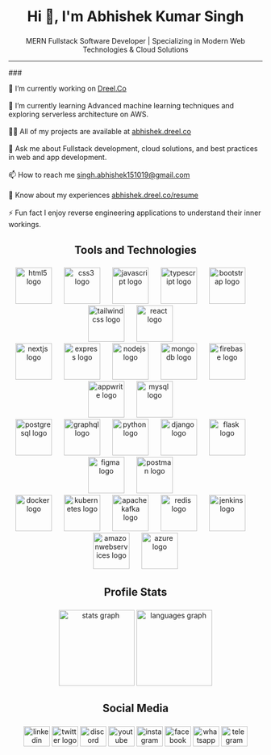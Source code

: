 <h1 align="center">Hi 👋, I'm Abhishek Kumar Singh</h1>

###

<p align="center">MERN Fullstack Software Developer | Specializing in Modern Web Technologies & Cloud Solutions</p>
<hr>
###

<p align="left">
  🔭 I’m currently working on <a href="https://dreel.co" target="_blank">Dreel.Co</a><br><br>
  🌱 I’m currently learning Advanced machine learning techniques and exploring serverless architecture on AWS.<br><br>
  👨‍💻 All of my projects are available at <a href="https://github.com/ABHISHEK-SIN-GH" target="_blank">abhishek.dreel.co</a><br><br>
  💬 Ask me about Fullstack development, cloud solutions, and best practices in web and app development.<br><br>
  📫 How to reach me <a href="mailto:singh.abhishek151019@gmail.com" target="_blank">singh.abhishek151019@gmail.com</a><br><br>
  📄 Know about my experiences <a href="https://github.com/ABHISHEK-SIN-GH" target="_blank">abhishek.dreel.co/resume</a><br><br>
  ⚡ Fun fact I enjoy reverse engineering applications to understand their inner workings.</p>

###

<h2 align="center">Tools and Technologies</h2>

###

<div align="center">
  <img src="https://cdn.jsdelivr.net/gh/devicons/devicon/icons/html5/html5-original.svg" height="72" alt="html5 logo"  />
  <img width="16" />
  <img src="https://cdn.jsdelivr.net/gh/devicons/devicon/icons/css3/css3-original.svg" height="72" alt="css3 logo"  />
  <img width="16" />
  <img src="https://cdn.jsdelivr.net/gh/devicons/devicon/icons/javascript/javascript-original.svg" height="72" alt="javascript logo"  />
  <img width="16" />
  <img src="https://cdn.jsdelivr.net/gh/devicons/devicon/icons/typescript/typescript-original.svg" height="72" alt="typescript logo"  />
  <img width="16" />
  <img src="https://cdn.jsdelivr.net/gh/devicons/devicon/icons/bootstrap/bootstrap-original.svg" height="72" alt="bootstrap logo"  />
  <img width="16" />
  <img src="https://skillicons.dev/icons?i=tailwind" height="72" alt="tailwindcss logo"  />
  <img width="16" />
  <img src="https://cdn.simpleicons.org/react/61DAFB" height="72" alt="react logo"  />
  <img width="16" />
  
  <br>
  
  <img src="https://skillicons.dev/icons?i=nextjs" height="72" alt="nextjs logo"  />
  <img width="16" />
  <img src="https://skillicons.dev/icons?i=express" height="72" alt="express logo"  />
  <img width="16" />
  <img src="https://cdn.simpleicons.org/nodedotjs/339933" height="72" alt="nodejs logo"  />
  <img width="16" />
  <img src="https://cdn.simpleicons.org/mongodb/47A216" height="72" alt="mongodb logo"  />
  <img width="16" />
  <img src="https://cdn.simpleicons.org/firebase/FFCA28" height="72" alt="firebase logo"  />
  <img width="16" />
  <img src="https://cdn.simpleicons.org/appwrite/F02E65" height="72" alt="appwrite logo"  />
  <img width="16" />
  <img src="https://cdn.jsdelivr.net/gh/devicons/devicon/icons/mysql/mysql-original.svg" height="72" alt="mysql logo"  />
  <img width="16" />

  <br>

  <img src="https://cdn.jsdelivr.net/gh/devicons/devicon/icons/postgresql/postgresql-original.svg" height="72" alt="postgresql logo"  />
  <img width="16" />
  <img src="https://cdn.simpleicons.org/graphql/E10098" height="72" alt="graphql logo"  />
  <img width="16" />
  <img src="https://skillicons.dev/icons?i=py" height="72" alt="python logo"  />
  <img width="16" />
  <img src="https://skillicons.dev/icons?i=django" height="72" alt="django logo"  />
  <img width="16" />
  <img src="https://skillicons.dev/icons?i=flask" height="72" alt="flask logo"  />
  <img width="16" />
  <img src="https://skillicons.dev/icons?i=figma" height="72" alt="figma logo"  />
  <img width="16" />
  <img src="https://skillicons.dev/icons?i=postman" height="72" alt="postman logo"  />
  <img width="16" />
 
  <br>

  <img src="https://skillicons.dev/icons?i=docker" height="72" alt="docker logo"  />
  <img width="16" />
  <img src="https://skillicons.dev/icons?i=kubernetes" height="72" alt="kubernetes logo"  />
  <img width="16" />
  <img src="https://skillicons.dev/icons?i=kafka" height="72" alt="apachekafka logo"  />
  <img width="16" />
  <img src="https://skillicons.dev/icons?i=redis" height="72" alt="redis logo"  />
  <img width="16" />
  <img src="https://skillicons.dev/icons?i=jenkins" height="72" alt="jenkins logo"  />
  <img width="16" />
  <img src="https://skillicons.dev/icons?i=aws" height="72" alt="amazonwebservices logo"  />
  <img width="16" />
  <img src="https://skillicons.dev/icons?i=azure" height="72" alt="azure logo"  />
</div>

###

<h2 align="center">Profile Stats</h2>

###

<div align="center">
  <img src="https://github-readme-stats.vercel.app/api?username=ABHISHEK-SIN-GH&hide_title=false&hide_rank=false&show_icons=true&include_all_commits=true&count_private=true&disable_animations=false&theme=dracula&locale=en&hide_border=false&order=1" height="150" alt="stats graph"  />
  <img src="https://github-readme-stats.vercel.app/api/top-langs?username=ABHISHEK-SIN-GH&locale=en&hide_title=false&layout=compact&card_width=320&langs_count=5&theme=dracula&hide_border=false&order=2" height="150" alt="languages graph"  />
</div>

###

<h2 align="center">Social Media</h2>

###

<div align="center">
  <img src="https://raw.githubusercontent.com/maurodesouza/profile-readme-generator/master/src/assets/icons/social/linkedin/default.svg" width="52" height="40" alt="linkedin logo"  />
  <img src="https://raw.githubusercontent.com/maurodesouza/profile-readme-generator/master/src/assets/icons/social/twitter/default.svg" width="52" height="40" alt="twitter logo"  />
  <img src="https://raw.githubusercontent.com/maurodesouza/profile-readme-generator/master/src/assets/icons/social/discord/default.svg" width="52" height="40" alt="discord logo"  />
  <img src="https://raw.githubusercontent.com/maurodesouza/profile-readme-generator/master/src/assets/icons/social/youtube/default.svg" width="52" height="40" alt="youtube logo"  />
  <img src="https://raw.githubusercontent.com/maurodesouza/profile-readme-generator/master/src/assets/icons/social/instagram/default.svg" width="52" height="40" alt="instagram logo"  />
  <img src="https://raw.githubusercontent.com/maurodesouza/profile-readme-generator/master/src/assets/icons/social/facebook/default.svg" width="52" height="40" alt="facebook logo"  />
  <img src="https://raw.githubusercontent.com/maurodesouza/profile-readme-generator/master/src/assets/icons/social/whatsapp/default.svg" width="52" height="40" alt="whatsapp logo"  />
  <img src="https://raw.githubusercontent.com/maurodesouza/profile-readme-generator/master/src/assets/icons/social/telegram/default.svg" width="52" height="40" alt="telegram logo"  />
</div>

###
